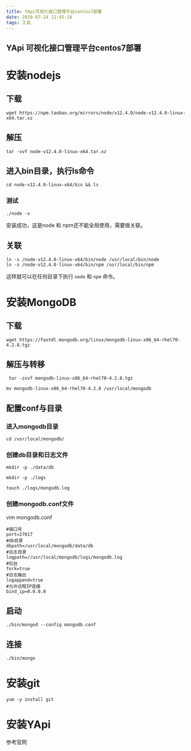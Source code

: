 ```yaml
---
title: YApi可视化接口管理平台centos7部署
date: 2020-07-24 11:45:18
tags: 工具
---
```



## YApi 可视化接口管理平台centos7部署

# 安装nodejs

## 下载

```
wget https://npm.taobao.org/mirrors/node/v12.4.0/node-v12.4.0-linux-x64.tar.xz
```

## 解压

```
tar -xvf node-v12.4.0-linux-x64.tar.xz
```

## 进入bin目录，执行ls命令

```
cd node-v12.4.0-linux-x64/bin && ls
```
<!-- more -->
### 测试

```
./node -v
```

安装成功，这是node 和 npm还不能全局使用，需要做关联。

## 关联

```
ln -s /node-v12.4.0-linux-x64/bin/node /usr/local/bin/node
ln -s /node-v12.4.0-linux-x64/bin/npm /usr/local/bin/npm
```

 这样就可以在任何目录下执行 `node` 和 `npm` 命令。

# 安装MongoDB

## 下载

`wget https://fastdl.mongodb.org/linux/mongodb-linux-x86_64-rhel70-4.2.8.tgz`

## 解压与转移

```
 tar -zxvf mongodb-linux-x86_64-rhel70-4.2.8.tgz
```

```
mv mongodb-linux-x86_64-rhel70-4.2.8 /usr/local/mongodb
```

## 配置conf与目录

### 进入mongodb目录

```
cd /usr/local/mongodb/
```

### 创建db目录和日志文件

```
mkdir -p ./data/db

mkdir -p ./logs

touch ./logs/mongodb.log
```

### 创建mongodb.conf文件

vim mongodb.conf

```
#端口号
port=27017
#db目录
dbpath=/usr/local/mongodb/data/db
#日志目录
logpath=//usr/local/mongodb/logs/mongodb.log
#后台
fork=true
#日志输出
logappend=true
#允许远程IP连接
bind_ip=0.0.0.0
```

## 启动

```
./bin/mongod --config mongodb.conf
```

## 连接

```
./bin/mongo
```



# 安装git

```
yum -y install git
```

# 安装YApi

参考官网